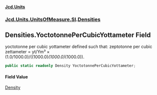#### [Jcd.Units](index.md 'index')
### [Jcd.Units.UnitsOfMeasure.SI](Jcd.Units.UnitsOfMeasure.SI.md 'Jcd.Units.UnitsOfMeasure.SI').[Densities](Densities.md 'Jcd.Units.UnitsOfMeasure.SI.Densities')

## Densities.YoctotonnePerCubicYottameter Field

yoctotonne per cubic yottameter defined such that: zeptotonne per cubic zettameter = yt/Ym³ ×  
(1.0/1000.0)/((1000.0)*(1000.0)*(1000.0)).

```csharp
public static readonly Density YoctotonnePerCubicYottameter;
```

#### Field Value
[Density](Density.md 'Jcd.Units.UnitTypes.Density')
